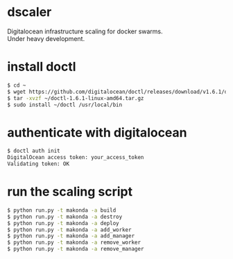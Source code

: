# dscaler
Digitalocean infrastructure scaling for docker swarms.  
Under heavy development.

# install doctl
```bash
$ cd ~
$ wget https://github.com/digitalocean/doctl/releases/download/v1.6.1/doctl-1.6.1-linux-amd64.tar.gz
$ tar -xvzf ~/doctl-1.6.1-linux-amd64.tar.gz
$ sudo install ~/doctl /usr/local/bin
```

# authenticate with digitalocean
```bash
$ doctl auth init
DigitalOcean access token: your_access_token
Validating token: OK
```

# run the scaling script
```bash
$ python run.py -t makonda -a build
$ python run.py -t makonda -a destroy
$ python run.py -t makonda -a deploy
$ python run.py -t makonda -a add_worker
$ python run.py -t makonda -a add_manager
$ python run.py -t makonda -a remove_worker
$ python run.py -t makonda -a remove_manager
```